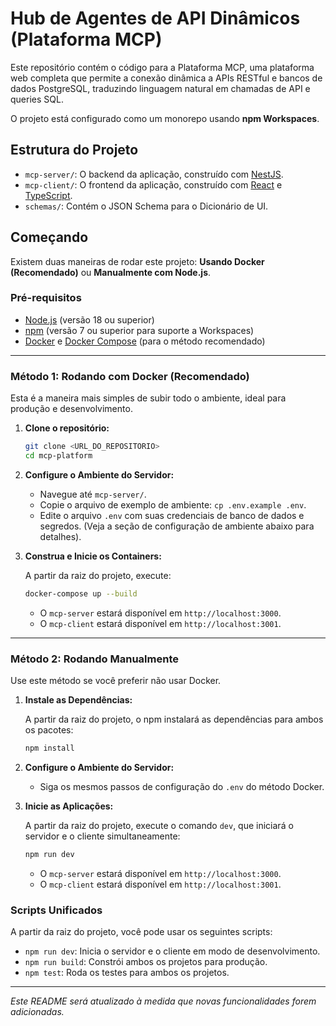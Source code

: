 # Hub de Agentes de API Dinâmicos (Plataforma MCP)

Este repositório contém o código para a Plataforma MCP, uma plataforma web completa que permite a conexão dinâmica a APIs RESTful e bancos de dados PostgreSQL, traduzindo linguagem natural em chamadas de API e queries SQL.

O projeto está configurado como um monorepo usando **npm Workspaces**.

## Estrutura do Projeto

-   `mcp-server/`: O backend da aplicação, construído com [NestJS](https://nestjs.com/).
-   `mcp-client/`: O frontend da aplicação, construído com [React](https://reactjs.org/) e [TypeScript](https://www.typescriptlang.org/).
-   `schemas/`: Contém o JSON Schema para o Dicionário de UI.

## Começando

Existem duas maneiras de rodar este projeto: **Usando Docker (Recomendado)** ou **Manualmente com Node.js**.

### Pré-requisitos

-   [Node.js](https://nodejs.org/) (versão 18 ou superior)
-   [npm](https://www.npmjs.com/) (versão 7 ou superior para suporte a Workspaces)
-   [Docker](https://www.docker.com/) e [Docker Compose](https://docs.docker.com/compose/) (para o método recomendado)

---

### Método 1: Rodando com Docker (Recomendado)

Esta é a maneira mais simples de subir todo o ambiente, ideal para produção e desenvolvimento.

1.  **Clone o repositório:**

    ```bash
    git clone <URL_DO_REPOSITORIO>
    cd mcp-platform
    ```

2.  **Configure o Ambiente do Servidor:**

    -   Navegue até `mcp-server/`.
    -   Copie o arquivo de exemplo de ambiente: `cp .env.example .env`.
    -   Edite o arquivo `.env` com suas credenciais de banco de dados e segredos. (Veja a seção de configuração de ambiente abaixo para detalhes).

3.  **Construa e Inicie os Containers:**

    A partir da raiz do projeto, execute:

    ```bash
    docker-compose up --build
    ```

    -   O `mcp-server` estará disponível em `http://localhost:3000`.
    -   O `mcp-client` estará disponível em `http://localhost:3001`.

---

### Método 2: Rodando Manualmente

Use este método se você preferir não usar Docker.

1.  **Instale as Dependências:**

    A partir da raiz do projeto, o npm instalará as dependências para ambos os pacotes:

    ```bash
    npm install
    ```

2.  **Configure o Ambiente do Servidor:**

    -   Siga os mesmos passos de configuração do `.env` do método Docker.

3.  **Inicie as Aplicações:**

    A partir da raiz do projeto, execute o comando `dev`, que iniciará o servidor e o cliente simultaneamente:

    ```bash
    npm run dev
    ```

    -   O `mcp-server` estará disponível em `http://localhost:3000`.
    -   O `mcp-client` estará disponível em `http://localhost:3001`.

### Scripts Unificados

A partir da raiz do projeto, você pode usar os seguintes scripts:

-   `npm run dev`: Inicia o servidor e o cliente em modo de desenvolvimento.
-   `npm run build`: Constrói ambos os projetos para produção.
-   `npm test`: Roda os testes para ambos os projetos.

---

_Este README será atualizado à medida que novas funcionalidades forem adicionadas._
